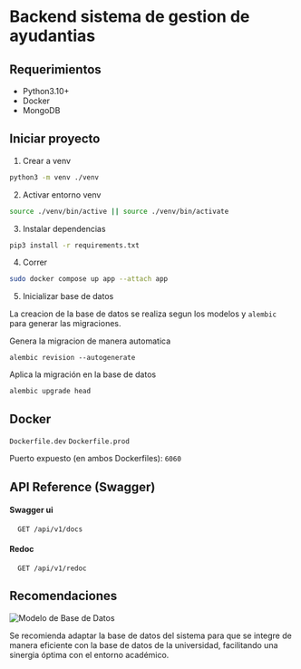 # Backend sistema de gestion de ayudantias

## Requerimientos

-   Python3.10+
-   Docker
-   MongoDB

## Iniciar proyecto

1. Crear a venv

```bash
python3 -m venv ./venv
```

2. Activar entorno venv

```bash
source ./venv/bin/active || source ./venv/bin/activate
```

3. Instalar dependencias

```bash
pip3 install -r requirements.txt
```

4. Correr

```bash
sudo docker compose up app --attach app
```

5. Inicializar base de datos

La creacion de la base de datos se realiza segun los modelos y `alembic` para generar las migraciones.

Genera la migracion de manera automatica

```
alembic revision --autogenerate
```

Aplica la migración en la base de datos

```
alembic upgrade head
```

## Docker

`Dockerfile.dev`
`Dockerfile.prod`

Puerto expuesto (en ambos Dockerfiles): `6060`

## API Reference (Swagger)

#### Swagger ui

```
  GET /api/v1/docs
```

#### Redoc

```
  GET /api/v1/redoc
```

## Recomendaciones

![Modelo de Base de Datos](https://prnt.sc/983JUx8Z_1Gx)

Se recomienda adaptar la base de datos del sistema para que se integre de manera eficiente con la base de datos de la universidad, facilitando una sinergia óptima con el entorno académico.
